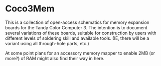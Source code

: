 # Coco3Mem

This is a collection of open-access schematics for memory expansion
boards for the Tandy Color Computer 3. The intention is to document
several variations of these boards, suitable for construction by users
with different levels of soldering skill and available tools. (IE,
there will be a variant using all through-hole parts, etc.)

At some point plans for an accessory memory mapper to enable 2MB (or
more?) of RAM might also find their way in here.
